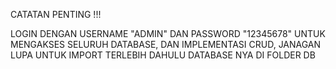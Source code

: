 CATATAN PENTING !!!

LOGIN DENGAN USERNAME "ADMIN" DAN PASSWORD "12345678" UNTUK MENGAKSES SELURUH DATABASE, DAN IMPLEMENTASI CRUD, JANAGAN LUPA UNTUK IMPORT TERLEBIH DAHULU DATABASE NYA DI FOLDER DB
